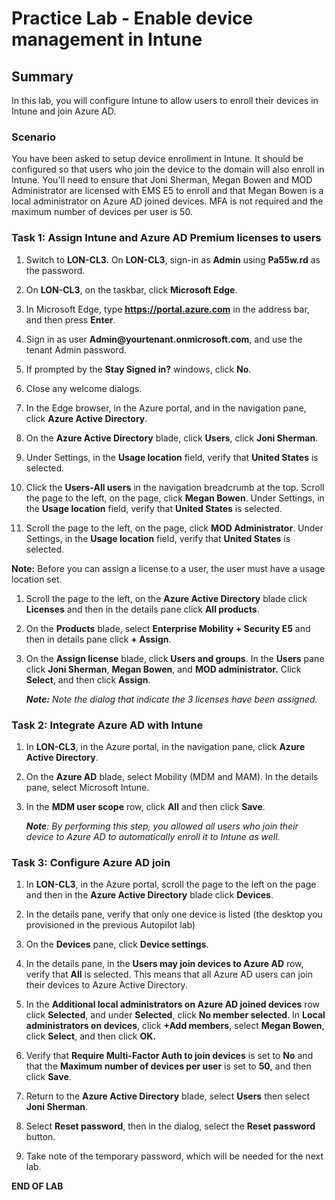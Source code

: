 # Practice Lab - Enable device management in Intune

## Summary

In this lab, you will configure Intune to allow users to enroll their devices in Intune and join Azure AD.

### Scenario

You have been asked to setup device enrollment in Intune. It should be configured so that users who join the device to the domain will also enroll in Intune.  You'll need to ensure that Joni Sherman, Megan Bowen and MOD Administrator are licensed with EMS E5 to enroll and that Megan Bowen is a local administrator on Azure AD joined devices.
MFA is not required and the maximum number of devices per user is 50.

### Task 1: Assign Intune and Azure AD Premium licenses to users

1.  Switch to **LON-CL3**. On **LON-CL3**, sign-in as **Admin** using
    **Pa55w.rd** as the password.

2.  On **LON-CL3**, on the taskbar, click **Microsoft Edge**.

3.  In Microsoft Edge, type **https://portal.azure.com** in the address bar, and
    then press **Enter**.

4.  Sign in as user **Admin\@yourtenant.onmicrosoft.com**, and use the tenant
    Admin password.

5.  If prompted by the **Stay Signed in?** windows, click **No**.

6.  Close any welcome dialogs.

7.  In the Edge browser, in the Azure portal, and in the navigation pane, click
    **Azure Active Directory**.

8.  On the **Azure Active Directory** blade, click **Users**, click **Joni
    Sherman**.

9. Under Settings, in the **Usage location** field, verify that **United
    States** is selected.

10. Click the **Users-All users** in the navigation breadcrumb at the top.
    Scroll the page to the left, on the page, click **Megan Bowen**. Under
    Settings, in the **Usage location** field, verify that **United States** is
    selected.

12. Scroll the page to the left, on the page, click **MOD Administrator**. Under
    Settings, in the **Usage location** field, verify that **United States** is
    selected.

**Note:** Before you can assign a license to a user, the user must have a usage
location set.

1.  Scroll the page to the left, on the **Azure Active Directory** blade click
    **Licenses** and then in the details pane click **All products**.

2.  On the **Products** blade, select **Enterprise Mobility + Security E5** and
    then in details pane click **+ Assign**.

3.  On the **Assign license** blade, click **Users and groups**. In the
    **Users** pane click **Joni Sherman**, **Megan Bowen**, and **MOD
    administrator.** Click **Select**, and then click **Assign**.

    _**Note:** Note the dialog that indicate the 3 licenses have been assigned._

### Task 2: Integrate Azure AD with Intune

1.  In **LON-CL3**, in the Azure portal, in the navigation pane, click **Azure
    Active Directory**.

2.  On the **Azure AD** blade, select Mobility (MDM and MAM). In the details pane, select Microsoft Intune.

3.  In the **MDM user scope** row, click **All** and
    then click **Save**.

    _**Note**: By performing this step, you allowed all users who join their device to Azure AD to automatically enroll it to Intune as well._

### Task 3: Configure Azure AD join

1.  In **LON-CL3**, in the Azure portal, scroll the page to the left on the page
    and then in the **Azure Active Directory** blade click **Devices**.

2.  In the details pane, verify that only one device is listed (the desktop you provisioned in the previous Autopilot lab)

3.  On the **Devices** pane, click **Device settings**.

4.  In the details pane, in the **Users may join devices to Azure AD** row,
    verify that **All** is selected. This means that all Azure AD users can join
    their devices to Azure Active Directory.

5.  In the **Additional local administrators on Azure AD joined devices** row
    click **Selected**, and under **Selected**, click **No member selected**. In
    **Local administrators on devices**, click **+Add members**, select **Megan
    Bowen**, click **Select**, and then click **OK.**

6.  Verify that **Require Multi-Factor Auth to join devices** is set to **No**
    and that the **Maximum number of devices per user** is set to **50**, and
    then click **Save**.

7.  Return to the **Azure Active Directory** blade, select **Users** then select
    **Joni Sherman**.

8.  Select **Reset password**, then in the dialog, select the **Reset password** button. 

9.  Take note of the temporary password, which will be needed for the next lab.



**END OF LAB**